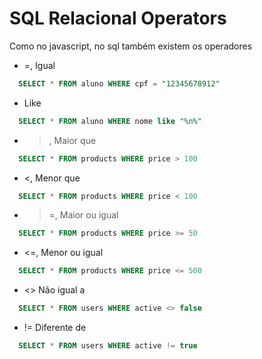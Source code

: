# SQL Relacional Operators

Como no javascript, no sql também existem os operadores

* =, Igual
```sql
  SELECT * FROM aluno WHERE cpf = "12345678912"
```

* Like
```sql
  SELECT * FROM aluno WHERE nome like "%n%"
```

* >, Maior que
```sql
  SELECT * FROM products WHERE price > 100 
```

* <, Menor que
```sql
  SELECT * FROM products WHERE price < 100
```

* >=, Maior ou igual
```sql
  SELECT * FROM products WHERE price >= 50 
```

* <=, Menor ou igual
```sql
  SELECT * FROM products WHERE price <= 500
```

* <> Não igual a
```sql
  SELECT * FROM users WHERE active <> false
```

* != Diferente de
```sql
  SELECT * FROM users WHERE active != true
```

